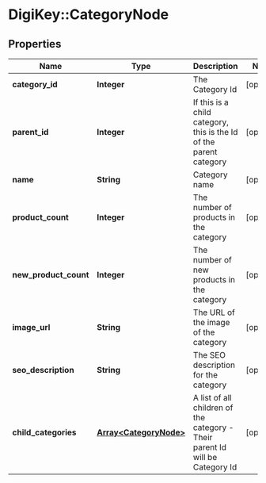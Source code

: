 # DigiKey::CategoryNode

## Properties
Name | Type | Description | Notes
------------ | ------------- | ------------- | -------------
**category_id** | **Integer** | The Category Id | [optional] 
**parent_id** | **Integer** | If this is a child category, this is the Id of the parent category | [optional] 
**name** | **String** | Category name | [optional] 
**product_count** | **Integer** | The number of products in the category | [optional] 
**new_product_count** | **Integer** | The number of new products in the category | [optional] 
**image_url** | **String** | The URL of the image of the category | [optional] 
**seo_description** | **String** | The SEO description for the category | [optional] 
**child_categories** | [**Array&lt;CategoryNode&gt;**](CategoryNode.md) | A list of all children of the category - Their parent Id will be Category Id | [optional] 


